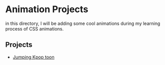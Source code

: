 # Animation Projects

in this directory, I will be adding some cool animations during my learning process of CSS animations.

## Projects

* [Jumping Kpop toon]()